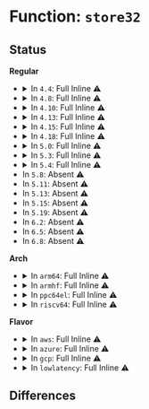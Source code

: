 # Function: <code>store32</code>

## Status
<b>Regular</b>
<ul>
<li>
<details>
<summary>In <code>4.4</code>: Full Inline ⚠️</summary>

**Collision:** Unique Static

**Inline:** Full

**Transformation:** False

**Instances:**

```
In security/keys/trusted.c (ffffffff813369c1)
Location: security/keys/trusted.h:111
Inline: True
Inline callers:
  - security/keys/trusted.c:oiap
  - security/keys/trusted.c:oiap
  - security/keys/trusted.c:tpm_unseal
  - security/keys/trusted.c:tpm_unseal
  - security/keys/trusted.c:tpm_unseal
  - security/keys/trusted.c:tpm_unseal
  - security/keys/trusted.c:tpm_unseal
  - security/keys/trusted.c:key_seal
  - security/keys/trusted.c:key_seal
  - security/keys/trusted.c:key_seal
  - security/keys/trusted.c:key_seal
  - security/keys/trusted.c:key_seal
  - security/keys/trusted.c:key_seal
  - security/keys/trusted.c:key_seal
  - security/keys/trusted.c:key_seal
  - security/keys/trusted.c:key_seal
```
</details>
</li>
<li>
<details>
<summary>In <code>4.8</code>: Full Inline ⚠️</summary>

**Collision:** Unique Static

**Inline:** Full

**Transformation:** False

**Instances:**

```
In security/keys/trusted.c (ffffffff8136d3be)
Location: security/keys/trusted.h:111
Inline: True
Inline callers:
  - security/keys/trusted.c:key_seal
  - security/keys/trusted.c:key_seal
  - security/keys/trusted.c:key_seal
  - security/keys/trusted.c:key_seal
  - security/keys/trusted.c:key_seal
  - security/keys/trusted.c:key_seal
  - security/keys/trusted.c:key_seal
  - security/keys/trusted.c:key_seal
  - security/keys/trusted.c:key_seal
  - security/keys/trusted.c:tpm_unseal
  - security/keys/trusted.c:tpm_unseal
  - security/keys/trusted.c:tpm_unseal
  - security/keys/trusted.c:tpm_unseal
  - security/keys/trusted.c:tpm_unseal
```
</details>
</li>
<li>
<details>
<summary>In <code>4.10</code>: Full Inline ⚠️</summary>

**Collision:** Unique Static

**Inline:** Full

**Transformation:** False

**Instances:**

```
In security/keys/trusted.c (ffffffff81383bde)
Location: security/keys/trusted.h:111
Inline: True
Inline callers:
  - security/keys/trusted.c:key_seal
  - security/keys/trusted.c:key_seal
  - security/keys/trusted.c:key_seal
  - security/keys/trusted.c:key_seal
  - security/keys/trusted.c:key_seal
  - security/keys/trusted.c:key_seal
  - security/keys/trusted.c:key_seal
  - security/keys/trusted.c:key_seal
  - security/keys/trusted.c:key_seal
  - security/keys/trusted.c:tpm_unseal
  - security/keys/trusted.c:tpm_unseal
  - security/keys/trusted.c:tpm_unseal
  - security/keys/trusted.c:tpm_unseal
  - security/keys/trusted.c:tpm_unseal
```
</details>
</li>
<li>
<details>
<summary>In <code>4.13</code>: Full Inline ⚠️</summary>

**Collision:** Unique Static

**Inline:** Full

**Transformation:** False

**Instances:**

```
In security/keys/trusted.c (ffffffff81398280)
Location: security/keys/trusted.h:111
Inline: True
Inline callers:
  - security/keys/trusted.c:key_seal
  - security/keys/trusted.c:key_seal
  - security/keys/trusted.c:key_seal
  - security/keys/trusted.c:key_seal
  - security/keys/trusted.c:key_seal
  - security/keys/trusted.c:key_seal
  - security/keys/trusted.c:key_seal
  - security/keys/trusted.c:key_seal
  - security/keys/trusted.c:key_seal
  - security/keys/trusted.c:tpm_unseal
  - security/keys/trusted.c:tpm_unseal
  - security/keys/trusted.c:tpm_unseal
  - security/keys/trusted.c:tpm_unseal
  - security/keys/trusted.c:tpm_unseal
```
</details>
</li>
<li>
<details>
<summary>In <code>4.15</code>: Full Inline ⚠️</summary>

**Collision:** Unique Static

**Inline:** Full

**Transformation:** False

**Instances:**

```
In security/keys/trusted.c (ffffffff813bda90)
Location: security/keys/trusted.h:112
Inline: True
Inline callers:
  - security/keys/trusted.c:key_seal
  - security/keys/trusted.c:key_seal
  - security/keys/trusted.c:key_seal
  - security/keys/trusted.c:key_seal
  - security/keys/trusted.c:key_seal
  - security/keys/trusted.c:key_seal
  - security/keys/trusted.c:key_seal
  - security/keys/trusted.c:key_seal
  - security/keys/trusted.c:key_seal
  - security/keys/trusted.c:tpm_unseal
  - security/keys/trusted.c:tpm_unseal
  - security/keys/trusted.c:tpm_unseal
  - security/keys/trusted.c:tpm_unseal
  - security/keys/trusted.c:tpm_unseal
```
</details>
</li>
<li>
<details>
<summary>In <code>4.18</code>: Full Inline ⚠️</summary>

**Collision:** Unique Static

**Inline:** Full

**Transformation:** False

**Instances:**

```
In security/keys/trusted.c (ffffffff813eeb25)
Location: security/keys/trusted.h:112
Inline: True
Inline callers:
  - security/keys/trusted.c:key_seal
  - security/keys/trusted.c:key_seal
  - security/keys/trusted.c:key_seal
  - security/keys/trusted.c:key_seal
  - security/keys/trusted.c:key_seal
  - security/keys/trusted.c:key_seal
  - security/keys/trusted.c:key_seal
  - security/keys/trusted.c:key_seal
  - security/keys/trusted.c:key_seal
  - security/keys/trusted.c:tpm_unseal
  - security/keys/trusted.c:tpm_unseal
  - security/keys/trusted.c:tpm_unseal
  - security/keys/trusted.c:tpm_unseal
  - security/keys/trusted.c:tpm_unseal
  - security/keys/trusted.c:oiap
  - security/keys/trusted.c:oiap
```
</details>
</li>
<li>
<details>
<summary>In <code>5.0</code>: Full Inline ⚠️</summary>

**Collision:** Unique Static

**Inline:** Full

**Transformation:** False

**Instances:**

```
In security/keys/trusted.c (ffffffff81409ab8)
Location: include/keys/trusted.h:124
Inline: True
Inline callers:
  - security/keys/trusted.c:key_seal
  - security/keys/trusted.c:key_seal
  - security/keys/trusted.c:key_seal
  - security/keys/trusted.c:key_seal
  - security/keys/trusted.c:key_seal
  - security/keys/trusted.c:key_seal
  - security/keys/trusted.c:key_seal
  - security/keys/trusted.c:key_seal
  - security/keys/trusted.c:key_seal
  - security/keys/trusted.c:tpm_unseal
  - security/keys/trusted.c:tpm_unseal
  - security/keys/trusted.c:tpm_unseal
  - security/keys/trusted.c:tpm_unseal
  - security/keys/trusted.c:tpm_unseal
  - security/keys/trusted.c:oiap
  - security/keys/trusted.c:oiap
```
</details>
</li>
<li>
<details>
<summary>In <code>5.3</code>: Full Inline ⚠️</summary>

**Collision:** Unique Static

**Inline:** Full

**Transformation:** False

**Instances:**

```
In security/keys/trusted.c (ffffffff8143680d)
Location: include/keys/trusted.h:124
Inline: True
Inline callers:
  - security/keys/trusted.c:tpm_unseal
  - security/keys/trusted.c:tpm_unseal
  - security/keys/trusted.c:tpm_unseal
  - security/keys/trusted.c:tpm_unseal
  - security/keys/trusted.c:tpm_unseal
  - security/keys/trusted.c:tpm_seal
  - security/keys/trusted.c:tpm_seal
  - security/keys/trusted.c:tpm_seal
  - security/keys/trusted.c:tpm_seal
  - security/keys/trusted.c:tpm_seal
  - security/keys/trusted.c:tpm_seal
  - security/keys/trusted.c:tpm_seal
  - security/keys/trusted.c:tpm_seal
  - security/keys/trusted.c:tpm_seal
```
</details>
</li>
<li>
<details>
<summary>In <code>5.4</code>: Full Inline ⚠️</summary>

**Collision:** Unique Static

**Inline:** Full

**Transformation:** False

**Instances:**

```
In security/keys/trusted.c (ffffffff814505ad)
Location: include/keys/trusted.h:124
Inline: True
Inline callers:
  - security/keys/trusted.c:tpm_unseal
  - security/keys/trusted.c:tpm_unseal
  - security/keys/trusted.c:tpm_unseal
  - security/keys/trusted.c:tpm_unseal
  - security/keys/trusted.c:tpm_unseal
  - security/keys/trusted.c:tpm_seal
  - security/keys/trusted.c:tpm_seal
  - security/keys/trusted.c:tpm_seal
  - security/keys/trusted.c:tpm_seal
  - security/keys/trusted.c:tpm_seal
  - security/keys/trusted.c:tpm_seal
  - security/keys/trusted.c:tpm_seal
  - security/keys/trusted.c:tpm_seal
  - security/keys/trusted.c:tpm_seal
```
</details>
</li>
<li>
In <code>5.8</code>: Absent ⚠️
</li>
<li>
In <code>5.11</code>: Absent ⚠️
</li>
<li>
In <code>5.13</code>: Absent ⚠️
</li>
<li>
In <code>5.15</code>: Absent ⚠️
</li>
<li>
In <code>5.19</code>: Absent ⚠️
</li>
<li>
In <code>6.2</code>: Absent ⚠️
</li>
<li>
In <code>6.5</code>: Absent ⚠️
</li>
<li>
In <code>6.8</code>: Absent ⚠️
</li>
</ul>
<b>Arch</b>
<ul>
<li>
<details>
<summary>In <code>arm64</code>: Full Inline ⚠️</summary>

**Collision:** Unique Static

**Inline:** Full

**Transformation:** False

**Instances:**

```
In security/keys/trusted.c (ffff80001053b7c0)
Location: include/keys/trusted.h:124
Inline: True
Inline callers:
  - security/keys/trusted.c:tpm_unseal
  - security/keys/trusted.c:tpm_unseal
  - security/keys/trusted.c:tpm_unseal
  - security/keys/trusted.c:tpm_unseal
  - security/keys/trusted.c:tpm_unseal
  - security/keys/trusted.c:tpm_seal
  - security/keys/trusted.c:tpm_seal
  - security/keys/trusted.c:tpm_seal
  - security/keys/trusted.c:tpm_seal
  - security/keys/trusted.c:tpm_seal
  - security/keys/trusted.c:tpm_seal
  - security/keys/trusted.c:tpm_seal
  - security/keys/trusted.c:tpm_seal
  - security/keys/trusted.c:tpm_seal
```
</details>
</li>
<li>
<details>
<summary>In <code>armhf</code>: Full Inline ⚠️</summary>

**Collision:** Unique Static

**Inline:** Full

**Transformation:** False

**Instances:**

```
In security/keys/trusted.c (c06f16d4)
Location: include/keys/trusted.h:124
Inline: True
Inline callers:
  - security/keys/trusted.c:tpm_unseal
  - security/keys/trusted.c:tpm_unseal
  - security/keys/trusted.c:tpm_unseal
  - security/keys/trusted.c:tpm_unseal
  - security/keys/trusted.c:tpm_unseal
  - security/keys/trusted.c:tpm_seal
  - security/keys/trusted.c:tpm_seal
  - security/keys/trusted.c:tpm_seal
  - security/keys/trusted.c:tpm_seal
  - security/keys/trusted.c:tpm_seal
  - security/keys/trusted.c:tpm_seal
  - security/keys/trusted.c:tpm_seal
  - security/keys/trusted.c:tpm_seal
  - security/keys/trusted.c:tpm_seal
```
</details>
</li>
<li>
<details>
<summary>In <code>ppc64el</code>: Full Inline ⚠️</summary>

**Collision:** Unique Static

**Inline:** Full

**Transformation:** False

**Instances:**

```
In security/keys/trusted.c (c00000000068a990)
Location: include/keys/trusted.h:124
Inline: True
Inline callers:
  - security/keys/trusted.c:tpm_unseal
  - security/keys/trusted.c:tpm_unseal
  - security/keys/trusted.c:tpm_unseal
  - security/keys/trusted.c:tpm_unseal
  - security/keys/trusted.c:tpm_unseal
  - security/keys/trusted.c:tpm_seal
  - security/keys/trusted.c:tpm_seal
  - security/keys/trusted.c:tpm_seal
  - security/keys/trusted.c:tpm_seal
  - security/keys/trusted.c:tpm_seal
  - security/keys/trusted.c:tpm_seal
  - security/keys/trusted.c:tpm_seal
  - security/keys/trusted.c:tpm_seal
  - security/keys/trusted.c:tpm_seal
```
</details>
</li>
<li>
<details>
<summary>In <code>riscv64</code>: Full Inline ⚠️</summary>

**Collision:** Unique Static

**Inline:** Full

**Transformation:** False

**Instances:**

```
In security/keys/trusted.c (ffffffe0003993de)
Location: include/keys/trusted.h:124
Inline: True
Inline callers:
  - security/keys/trusted.c:tpm_unseal
  - security/keys/trusted.c:tpm_unseal
  - security/keys/trusted.c:tpm_unseal
  - security/keys/trusted.c:tpm_unseal
  - security/keys/trusted.c:tpm_unseal
  - security/keys/trusted.c:tpm_seal
  - security/keys/trusted.c:tpm_seal
  - security/keys/trusted.c:tpm_seal
  - security/keys/trusted.c:tpm_seal
  - security/keys/trusted.c:tpm_seal
  - security/keys/trusted.c:tpm_seal
  - security/keys/trusted.c:tpm_seal
  - security/keys/trusted.c:tpm_seal
  - security/keys/trusted.c:tpm_seal
```
</details>
</li>
</ul>
<b>Flavor</b>
<ul>
<li>
<details>
<summary>In <code>aws</code>: Full Inline ⚠️</summary>

**Collision:** Unique Static

**Inline:** Full

**Transformation:** False

**Instances:**

```
In security/keys/trusted.c (ffffffff81448b8d)
Location: include/keys/trusted.h:124
Inline: True
Inline callers:
  - security/keys/trusted.c:tpm_unseal
  - security/keys/trusted.c:tpm_unseal
  - security/keys/trusted.c:tpm_unseal
  - security/keys/trusted.c:tpm_unseal
  - security/keys/trusted.c:tpm_unseal
  - security/keys/trusted.c:tpm_seal
  - security/keys/trusted.c:tpm_seal
  - security/keys/trusted.c:tpm_seal
  - security/keys/trusted.c:tpm_seal
  - security/keys/trusted.c:tpm_seal
  - security/keys/trusted.c:tpm_seal
  - security/keys/trusted.c:tpm_seal
  - security/keys/trusted.c:tpm_seal
  - security/keys/trusted.c:tpm_seal
```
</details>
</li>
<li>
<details>
<summary>In <code>azure</code>: Full Inline ⚠️</summary>

**Collision:** Unique Static

**Inline:** Full

**Transformation:** False

**Instances:**

```
In security/keys/trusted.c (ffffffff814395dd)
Location: include/keys/trusted.h:124
Inline: True
Inline callers:
  - security/keys/trusted.c:tpm_unseal
  - security/keys/trusted.c:tpm_unseal
  - security/keys/trusted.c:tpm_unseal
  - security/keys/trusted.c:tpm_unseal
  - security/keys/trusted.c:tpm_unseal
  - security/keys/trusted.c:tpm_seal
  - security/keys/trusted.c:tpm_seal
  - security/keys/trusted.c:tpm_seal
  - security/keys/trusted.c:tpm_seal
  - security/keys/trusted.c:tpm_seal
  - security/keys/trusted.c:tpm_seal
  - security/keys/trusted.c:tpm_seal
  - security/keys/trusted.c:tpm_seal
  - security/keys/trusted.c:tpm_seal
```
</details>
</li>
<li>
<details>
<summary>In <code>gcp</code>: Full Inline ⚠️</summary>

**Collision:** Unique Static

**Inline:** Full

**Transformation:** False

**Instances:**

```
In security/keys/trusted.c (ffffffff81444c2d)
Location: include/keys/trusted.h:124
Inline: True
Inline callers:
  - security/keys/trusted.c:tpm_unseal
  - security/keys/trusted.c:tpm_unseal
  - security/keys/trusted.c:tpm_unseal
  - security/keys/trusted.c:tpm_unseal
  - security/keys/trusted.c:tpm_unseal
  - security/keys/trusted.c:tpm_seal
  - security/keys/trusted.c:tpm_seal
  - security/keys/trusted.c:tpm_seal
  - security/keys/trusted.c:tpm_seal
  - security/keys/trusted.c:tpm_seal
  - security/keys/trusted.c:tpm_seal
  - security/keys/trusted.c:tpm_seal
  - security/keys/trusted.c:tpm_seal
  - security/keys/trusted.c:tpm_seal
```
</details>
</li>
<li>
<details>
<summary>In <code>lowlatency</code>: Full Inline ⚠️</summary>

**Collision:** Unique Static

**Inline:** Full

**Transformation:** False

**Instances:**

```
In security/keys/trusted.c (ffffffff8145bf5d)
Location: include/keys/trusted.h:124
Inline: True
Inline callers:
  - security/keys/trusted.c:tpm_unseal
  - security/keys/trusted.c:tpm_unseal
  - security/keys/trusted.c:tpm_unseal
  - security/keys/trusted.c:tpm_unseal
  - security/keys/trusted.c:tpm_unseal
  - security/keys/trusted.c:tpm_seal
  - security/keys/trusted.c:tpm_seal
  - security/keys/trusted.c:tpm_seal
  - security/keys/trusted.c:tpm_seal
  - security/keys/trusted.c:tpm_seal
  - security/keys/trusted.c:tpm_seal
  - security/keys/trusted.c:tpm_seal
  - security/keys/trusted.c:tpm_seal
  - security/keys/trusted.c:tpm_seal
```
</details>
</li>
</ul>

## Differences
